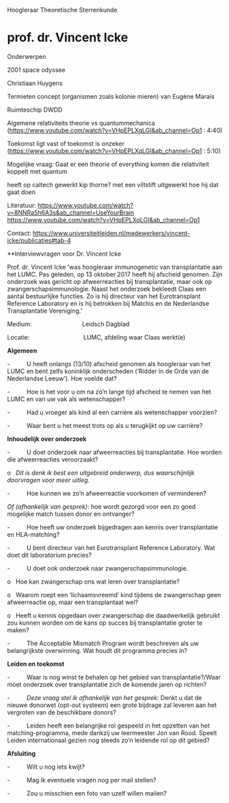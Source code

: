 
Hoogleraar Theoretische Sterrenkunde
# prof. dr. Vincent Icke


Onderwerpen


2001 space odyssee

Christiaan Huygens


Termieten concept (organismen zoals kolonie mieren) van Eugène Marais

Ruimteschip DWDD

Algemene relativiteits theorie vs quantummechanica (https://www.youtube.com/watch?v=VHpEPLXqLGI&ab_channel=Op1 : 4:40)

Toekomst ligt vast of toekomst is onzeker (https://www.youtube.com/watch?v=VHpEPLXqLGI&ab_channel=Op1 : 5:10)

Mogelijke vraag: Gaat er een theorie of everything komen die relativiteit koppelt met quantum

heeft op caltech gewerkt
kip thorne? met een viltstift uitgewerkt hoe hij dat gaat doen






Literatuur:
https://www.youtube.com/watch?v=8NNRa5h6A3s&ab_channel=UseYourBrain
https://www.youtube.com/watch?v=VHpEPLXqLGI&ab_channel=Op1 

Contact:
https://www.universiteitleiden.nl/medewerkers/vincent-icke/publicaties#tab-4


**Interviewvragen voor Dr. Vincent Icke

Prof. dr. Vincent Icke 'was hoogleraar immunogenetic van transplantatie aan het LUMC. Pas geleden, op 13 oktober 2017 heeft hij afscheid genomen. Zijn onderzoek was gericht op afweerreacties bij transplantatie, maar ook op zwangerschapsimmunologie. Naast het onderzoek bekleedt Claas een aantal bestuurlijke functies. Zo is hij directeur van het Eurotransplant Reference Laboratory en is hij betrokken bij Matchis en de Nederlandse Transplantatie Vereniging.'

Medium:                              Leidsch Dagblad

Locatie:                                LUMC, afdeling waar Claas werkt(e)

**Algemeen**

-          U heeft onlangs (13/10) afscheid genomen als hoogleraar van het LUMC en bent zelfs koninklijk onderscheden (‘Ridder in de Orde van de Nederlandse Leeuw’). Hoe voelde dat?

-          Hoe is het voor u om na zo’n lange tijd afscheid te nemen van het LUMC en van uw vak als wetenschapper?

-          Had u vroeger als kind al een carrière als wetenschapper voorzien?

-          Waar bent u het meest trots op als u terugkijkt op uw carrière?

**Inhoudelijk over onderzoek**

-          U doet onderzoek naar afweerreacties bij transplantatie. Hoe worden die afweerreacties veroorzaakt?

o   _Dit is denk ik best een uitgebreid onderwerp, dus waarschijnlijk doorvragen voor meer uitleg._

-          Hoe kunnen we zo’n afweerreactie voorkomen of verminderen?

_Of (afhankelijk van gesprek)_: hoe wordt gezorgd voor een zo goed mogelijke match tussen donor en ontvanger?

-          Hoe heeft uw onderzoek bijgedragen aan kennis over transplantatie en HLA-matching?

-          U bent directeur van het Eurotransplant Reference Laboratory. Wat doet dit laboratorium precies?

-          U doet ook onderzoek naar zwangerschapsimmunologie.

o   Hoe kan zwangerschap ons wat leren over transplantatie?

o   Waarom roept een ‘lichaamsvreemd’ kind tijdens de zwangerschap geen afweerreactie op, maar een transplantaat wel?

o   Heeft u kennis opgedaan over zwangerschap die daadwerkelijk gebruikt zou kunnen worden om de kans op succes bij transplantatie groter te maken?

-          The Acceptable Mismatch Program wordt beschreven als uw belangrijkste overwinning. Wat houdt dit programma precies in?

**Leiden en toekomst**

-          Waar is nog winst te behalen op het gebied van transplantatie?/Waar moet onderzoek over transplantatie zich de komende jaren op richten?

-          _Deze vraag stel ik afhankelijk van het gesprek:_ Denkt u dat de nieuwe donorwet (opt-out systeem) een grote bijdrage zal leveren aan het vergroten van de beschikbare donors?

-          Leiden heeft een belangrijke rol gespeeld in het opzetten van het matching-programma, mede dankzij uw leermeester Jon van Rood. Speelt Leiden internationaal gezien nog steeds zo’n leidende rol op dit gebied?

**Afsluiting**

-          Wilt u nog iets kwijt?

-          Mag ik eventuele vragen nog per mail stellen?

-          Zou u misschien een foto van uzelf willen mailen?